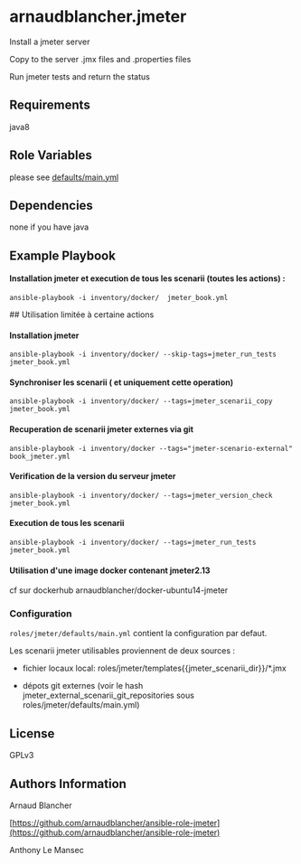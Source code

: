 arnaudblancher.jmeter
=====================

Install a jmeter server

Copy to the server .jmx files and .properties files

Run jmeter tests and return the status

Requirements
------------

java8

Role Variables
--------------

please see [defaults/main.yml](defaults/main.yml)


Dependencies
------------

none if you have java

Example Playbook
----------------



#### Installation jmeter et execution de tous les scenarii (toutes les actions) :

```ansible-playbook -i inventory/docker/  jmeter_book.yml```

## Utilisation limitée à certaine actions

#### Installation jmeter

```ansible-playbook -i inventory/docker/ --skip-tags=jmeter_run_tests jmeter_book.yml```


#### Synchroniser les scenarii ( et uniquement cette operation)

```ansible-playbook -i inventory/docker/ --tags=jmeter_scenarii_copy jmeter_book.yml```


#### Recuperation de scenarii jmeter externes via git

```ansible-playbook -i inventory/docker --tags="jmeter-scenario-external" book_jmeter.yml```


#### Verification de la version du serveur jmeter

```ansible-playbook -i inventory/docker/ --tags=jmeter_version_check jmeter_book.yml```


#### Execution de tous les scenarii

```ansible-playbook -i inventory/docker/ --tags=jmeter_run_tests jmeter_book.yml```


#### Utilisation d'une image docker contenant jmeter2.13

cf sur dockerhub arnaudblancher/docker-ubuntu14-jmeter


### Configuration

```roles/jmeter/defaults/main.yml``` contient la configuration par defaut.

Les scenarii jmeter utilisables proviennent de deux sources :
* fichier locaux local: roles/jmeter/templates{{jmeter_scenarii_dir}}/*.jmx

* dépots git externes (voir le hash jmeter_external_scenarii_git_repositories sous roles/jmeter/defaults/main.yml)



License
-------

GPLv3

Authors Information
------------------

Arnaud Blancher

[https://github.com/arnaudblancher/ansible-role-jmeter](https://github.com/arnaudblancher/ansible-role-jmeter)

Anthony Le Mansec


